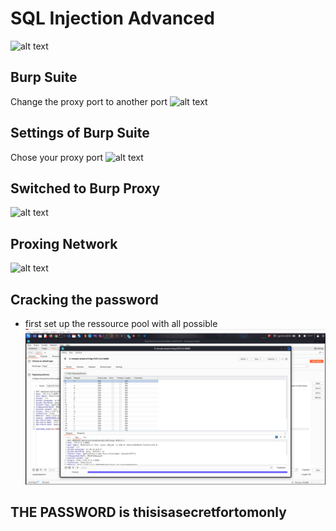 # SQL Injection Advanced

![alt text](image.png)

## Burp Suite

Change the proxy port to another port
![alt text](image-1.png)

## Settings of Burp Suite

Chose your proxy port
![alt text](image-4.png)

## Switched to Burp Proxy

![alt text](image-3.png)

## Proxing Network

![alt text](image-2.png)

## Cracking the password

- first set up the ressource pool with all possible
![alt text](image-5.png)

## THE PASSWORD is thisisasecretfortomonly
